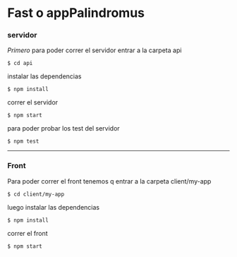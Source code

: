 # Fast o appPalindromus
### servidor
*Primero* para poder correr el servidor
entrar a la carpeta api
```
$ cd api
```
instalar las dependencias
```
$ npm install
```
correr el servidor
```
$ npm start
```

para poder probar los test del servidor
```
$ npm test
```

---
### Front
Para poder correr el front tenemos q entrar a la carpeta client/my-app

```
$ cd client/my-app
```
luego instalar las dependencias

```
$ npm install
```
correr el front

```
$ npm start
```
